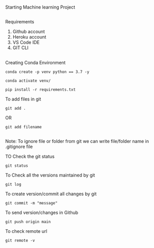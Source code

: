 ###

Starting Machine learning Project

##

Requirements 

1. Github account 
2. Heroku account
3. VS Code IDE
4. GIT CLI

##
Creating Conda Environment

```
conda create -p venv python == 3.7 -y
```

```
conda activate venv/
```

```
pip install -r requirements.txt
```

To add files in git

```
git add . 
```

OR

```
git add filename
```

##
Note: To ignore file or folder from git we can write file/folder name in .gitignore file

TO Check the git status 

```
git status
```

To Check all the versions maintained by git 

```
git log
```

To create version/commit all changes by git

```
git commit -m "message"
```

To send version/changes in Github

```
git push origin main
```

To check remote url

```
git remote -v
```


